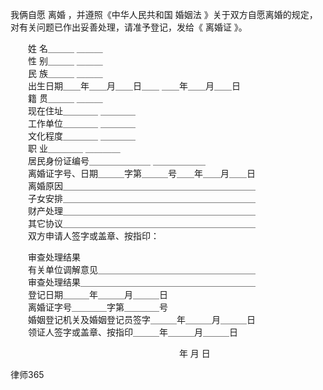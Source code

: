 
 我俩自愿
离婚
，并遵照《中华人民共和国
婚姻法
》关于双方自愿离婚的规定，对有关问题已作出妥善处理，请准予登记，发给《
离婚证
》。  


　　姓 名＿＿＿ ＿＿＿  
　　性 别＿＿＿ ＿＿＿  
　　民 族＿＿＿ ＿＿＿  
　　出生日期＿＿年＿＿月＿＿日＿＿ ＿＿年＿＿月＿＿日  
　　籍 贯＿＿＿ ＿＿＿  
　　现在住址＿＿＿＿ ＿＿＿＿  
　　工作单位＿＿＿＿ ＿＿＿＿  
　　文化程度＿＿＿＿ ＿＿＿＿   
　　职 业＿＿＿＿ ＿＿＿＿  
　　居民身份证编号＿＿＿＿＿＿＿ ＿＿＿＿＿＿  
　　离婚证字号、日期＿＿＿字第＿＿＿号＿＿年＿＿月＿＿日  
　　离婚原因＿＿＿＿＿＿＿＿＿＿＿＿＿＿＿＿＿＿＿＿＿＿  
　　子女安排＿＿＿＿＿＿＿＿＿＿＿＿＿＿＿＿＿＿＿＿＿＿  
　　财产处理＿＿＿＿＿＿＿＿＿＿＿＿＿＿＿＿＿＿＿＿＿＿  
　　其它协议＿＿＿＿＿＿＿＿＿＿＿＿＿＿＿＿＿＿＿＿＿＿  
　　双方申请人签字或盖章、按指印：  


　　审查处理结果  
　　有关单位调解意见＿＿＿＿＿＿＿＿＿＿＿＿＿＿＿＿＿＿  
　　审查处理结果＿＿＿＿＿＿＿＿＿＿＿＿＿＿＿＿＿＿＿＿  
　　登记日期＿＿＿年＿＿＿月＿＿＿日  
　　离婚证字号＿＿＿＿字第＿＿＿＿号  
　　婚姻登记机关及婚姻登记员签字＿＿＿年＿＿＿月＿＿＿日  
　　领证人签字或盖章、按指印＿＿＿年＿＿＿月＿＿＿日   


　　　　　　　　　　　　　　　　　　          　年 月 日  




 
律师365









 


 

 
 
 
 
 
  


  
 

  


  


  
 
 
 
 

